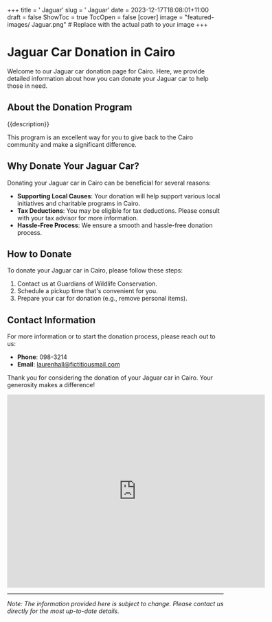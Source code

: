 +++
title = '    Jaguar'
slug = '    Jaguar'
date = 2023-12-17T18:08:01+11:00
draft = false
ShowToc = true
TocOpen = false
[cover]
image = "featured-images/    Jaguar.png"  # Replace with the actual path to your image
+++



#     Jaguar Car Donation in     Cairo

Welcome to our     Jaguar car donation page for     Cairo. Here, we provide detailed information about how you can donate your     Jaguar car to help those in need.

## About the Donation Program

{{description}}

This program is an excellent way for you to give back to the     Cairo community and make a significant difference.

## Why Donate Your     Jaguar Car?

Donating your     Jaguar car in     Cairo can be beneficial for several reasons:

- **Supporting Local Causes**: Your donation will help support various local initiatives and charitable programs in     Cairo.
- **Tax Deductions**: You may be eligible for tax deductions. Please consult with your tax advisor for more information.
- **Hassle-Free Process**: We ensure a smooth and hassle-free donation process.

## How to Donate

To donate your     Jaguar car in     Cairo, please follow these steps:

1. Contact us at     Guardians of Wildlife Conservation.
2. Schedule a pickup time that's convenient for you.
3. Prepare your car for donation (e.g., remove personal items).

## Contact Information

For more information or to start the donation process, please reach out to us:

- **Phone**: 098-3214
- **Email**:     laurenhall@fictitiousmail.com

Thank you for considering the donation of your     Jaguar car in     Cairo. Your generosity makes a difference!

<!-- Other content -->

<iframe width="600" height="450" frameborder="0" style="border:0" src="https://www.google.com/maps/embed/v1/place?key=AIzaSyDivX6qAx8DlsaPtf6od3s40HLANl8aFcE&q=++++Cairo" allowfullscreen></iframe>

<!-- Other content -->

---

*Note: The information provided here is subject to change. Please contact us directly for the most up-to-date details.*
